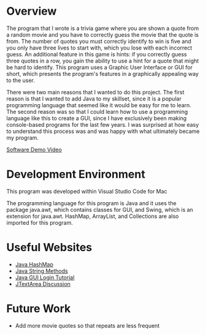 # Overview

The program that I wrote is a trivia game where you are shown a quote from a random movie and you have to correctly guess the movie that the quote is from. The number of quotes you must correctly identify to win is five and you only have three lives to start with, which you lose with each incorrect guess. An additional feature in this game is hints: if you correctly guess three quotes in a row, you gain the ability to use a hint for a quote that might be hard to identify. This program uses a Graphic User Interface or GUI for short, which presents the program's features in a graphically appealing way to the user.

There were two main reasons that I wanted to do this project. The first reason is that I wanted to add Java to my skillset, since it is a popular programming language that seemed like it would be easy for me to learn. The second reason was so that I could learn how to use a programming language like this to create a GUI, since I have exclusively been making console-based programs for the last few years. I was surprised at how easy to understand this process was and was happy with what ultimately became my program.

[Software Demo Video](http://youtube.link.goes.here)

# Development Environment

This program was developed within Visual Studio Code for Mac

The programming language for this program is Java and it uses the package java.awt, which contains classes for GUI, and Swing, which is an extension for java.awt. HashMap, ArrayList, and Collections are also imported for this program.

# Useful Websites

- [Java HashMap](https://www.w3schools.com/java/java_hashmap.asp)
- [Java String Methods](https://www.w3schools.com/java/java_ref_string.asp)
- [Java GUI Login Tutorial](https://www.youtube.com/watch?v=iE8tZ0hn2Ws)
- [JTextArea Discussion](https://community.spiceworks.com/t/how-to-wrap-text-string-in-jlabel/905237/4)

# Future Work

- Add more movie quotes so that repeats are less frequent
